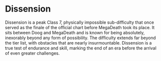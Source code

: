 # Dissension

Dissension is a peak Class 7, physically impossible sub-difficulty that once served as the finale of the official chart before MegaDeath took its place. It sits between Doog and MegaDeath and is known for being absolutely, inexorably beyond any form of possibility. The difficulty extends far beyond the tier list, with obstacles that are nearly insurmountable. Dissension is a true test of endurance and skill, marking the end of an era before the arrival of even greater challenges.
